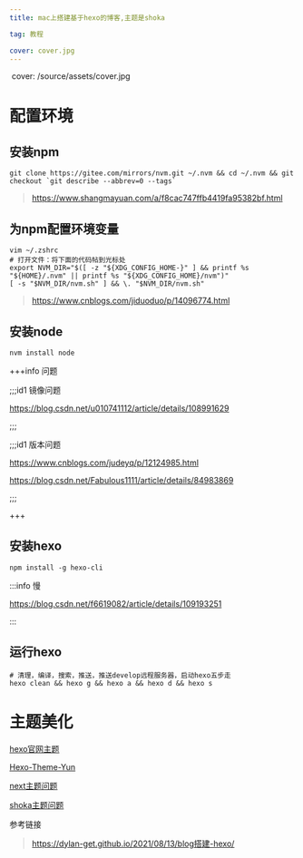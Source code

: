 ```yaml
---
title: mac上搭建基于hexo的博客,主题是shoka

tag: 教程

cover: cover.jpg
---
```


[^_^]:

​		cover: <root>/source/assets/cover.jpg

# 配置环境

## 安装npm



```shell
git clone https://gitee.com/mirrors/nvm.git ~/.nvm && cd ~/.nvm && git checkout `git describe --abbrev=0 --tags`	
```
> https://www.shangmayuan.com/a/f8cac747ffb4419fa95382bf.html

## 为npm配置环境变量



```shell
vim ~/.zshrc
# 打开文件：将下面的代码帖到光标处
export NVM_DIR="$([ -z "${XDG_CONFIG_HOME-}" ] && printf %s "${HOME}/.nvm" || printf %s "${XDG_CONFIG_HOME}/nvm")"
[ -s "$NVM_DIR/nvm.sh" ] && \. "$NVM_DIR/nvm.sh"
```
> https://www.cnblogs.com/jiduoduo/p/14096774.html


## 安装node

```shell
nvm install node	
```

+++info 问题

;;;id1 镜像问题

https://blog.csdn.net/u010741112/article/details/108991629

;;;

;;;id1 版本问题

https://www.cnblogs.com/judeyq/p/12124985.html

https://blog.csdn.net/Fabulous1111/article/details/84983869

;;;

+++

## 安装hexo

```shell
npm install -g hexo-cli
```



:::info 慢

https://blog.csdn.net/f6619082/article/details/109193251

:::

## 运行hexo

```shell
# 清理，编译，搜索，推送，推送develop远程服务器，启动hexo五步走
hexo clean && hexo g && hexo a && hexo d && hexo s
```

# 主题美化

[hexo官网主题](https://hexo.io/themes/)

[Hexo-Theme-Yun](https://www.yunyoujun.cn)

[next主题问题](https://blog.csdn.net/qq_39898645/article/details/109181736)

[shoka主题问题](https://blog.csdn.net/yu826103408/article/details/106619696/)




参考链接

> https://dylan-get.github.io/2021/08/13/blog搭建-hexo/